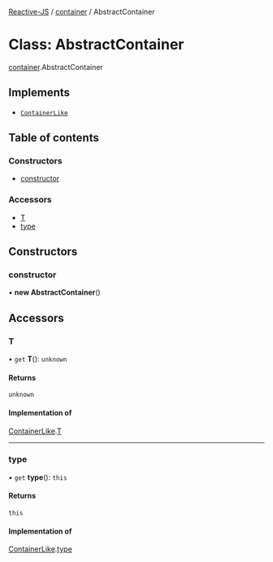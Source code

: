 [Reactive-JS](../README.md) / [container](../modules/container.md) / AbstractContainer

# Class: AbstractContainer

[container](../modules/container.md).AbstractContainer

## Implements

- [`ContainerLike`](../interfaces/container.ContainerLike.md)

## Table of contents

### Constructors

- [constructor](container.AbstractContainer.md#constructor)

### Accessors

- [T](container.AbstractContainer.md#t)
- [type](container.AbstractContainer.md#type)

## Constructors

### constructor

• **new AbstractContainer**()

## Accessors

### T

• `get` **T**(): `unknown`

#### Returns

`unknown`

#### Implementation of

[ContainerLike](../interfaces/container.ContainerLike.md).[T](../interfaces/container.ContainerLike.md#t)

___

### type

• `get` **type**(): `this`

#### Returns

`this`

#### Implementation of

[ContainerLike](../interfaces/container.ContainerLike.md).[type](../interfaces/container.ContainerLike.md#type)
